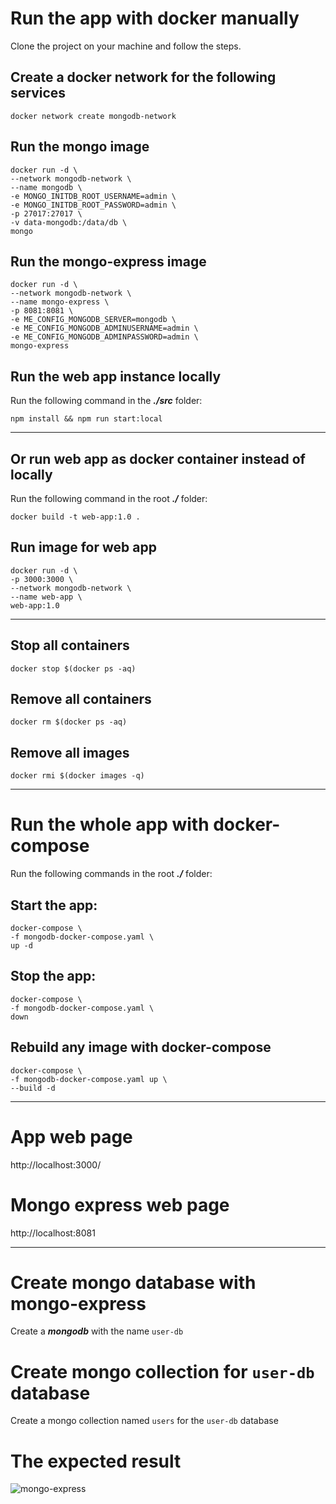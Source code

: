 # Run the app with docker manually
Clone the project on your machine and follow the steps.

## Create a docker network for the following services
    docker network create mongodb-network

## Run the mongo image
    docker run -d \
    --network mongodb-network \
    --name mongodb \
    -e MONGO_INITDB_ROOT_USERNAME=admin \
    -e MONGO_INITDB_ROOT_PASSWORD=admin \
    -p 27017:27017 \
    -v data-mongodb:/data/db \
    mongo

## Run the mongo-express image
    docker run -d \
    --network mongodb-network \
    --name mongo-express \
    -p 8081:8081 \
    -e ME_CONFIG_MONGODB_SERVER=mongodb \
    -e ME_CONFIG_MONGODB_ADMINUSERNAME=admin \
    -e ME_CONFIG_MONGODB_ADMINPASSWORD=admin \
    mongo-express

## Run the web app instance locally
Run the following command in the **_./src_** folder:
<br>

    npm install && npm run start:local

<hr>

## Or run web app as docker container instead of locally
Run the following command in the root **_./_** folder:
<br>

    docker build -t web-app:1.0 .

## Run image for web app
    docker run -d \
    -p 3000:3000 \
    --network mongodb-network \
    --name web-app \
    web-app:1.0

<hr>

## Stop all containers
    docker stop $(docker ps -aq)

## Remove all containers
    docker rm $(docker ps -aq)

## Remove all images
    docker rmi $(docker images -q)

<hr>

# Run the whole app with docker-compose
Run the following commands in the root **_./_** folder:

## Start the app:
    docker-compose \
    -f mongodb-docker-compose.yaml \
    up -d

## Stop the app:
    docker-compose \
    -f mongodb-docker-compose.yaml \
    down

## Rebuild any image with docker-compose
    docker-compose \
    -f mongodb-docker-compose.yaml up \
    --build -d

<hr>

# App web page
http://localhost:3000/

# Mongo express web page
http://localhost:8081

<hr>

# Create mongo database with mongo-express
Create a **_mongodb_** with the name `user-db`

# Create mongo collection for `user-db` database
Create a mongo collection named `users` for the `user-db` database

# The expected result
![mongo-express](https://user-images.githubusercontent.com/9445673/226988721-f75ed3a9-4c3d-4b67-919b-ad9ac016e261.jpeg)

